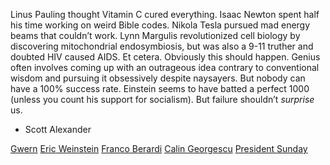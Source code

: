 Linus Pauling thought Vitamin C cured everything. Isaac Newton spent half his time working on weird Bible codes. Nikola Tesla pursued mad energy beams that couldn’t work. Lynn Margulis revolutionized cell biology by discovering mitochondrial endosymbiosis, but was also a 9-11 truther and doubted HIV caused AIDS. Et cetera. Obviously this should happen. Genius often involves coming up with an outrageous idea contrary to conventional wisdom and pursuing it obsessively despite naysayers. But nobody can have a 100% success rate. Einstein seems to have batted a perfect 1000 (unless you count his support for socialism). But failure shouldn’t _surprise_ us. 
- Scott Alexander


[Gwern](https://robertus.craft.me/uAZYQdF6XbqZ44)
[Eric Weinstein](https://robertus.craft.me/WfKhVQhoakojtt)
[Franco Berardi](https://robertus.craft.me/PnXRLTA8ACeTFo)
[Calin Georgescu](https://robertus.craft.me/Uuwr2SB6VRSfGH)
[President Sunday](https://s.craft.me/3ysux8BwuqPU7d)

